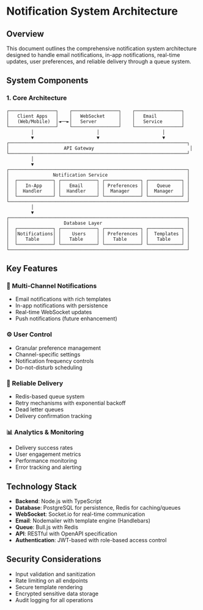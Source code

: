 # Notification System Architecture

## Overview

This document outlines the comprehensive notification system architecture designed to handle email notifications, in-app notifications, real-time updates, user preferences, and reliable delivery through a queue system.

## System Components

### 1. Core Architecture

```
┌─────────────────┐    ┌─────────────────┐    ┌─────────────────┐
│   Client Apps   │    │   WebSocket     │    │   Email         │
│   (Web/Mobile)  │◄──►│   Server        │    │   Service       │
└─────────────────┘    └─────────────────┘    └─────────────────┘
         │                       │                       │
         ▼                       ▼                       ▼
┌─────────────────────────────────────────────────────────────────┐
│                    API Gateway                                   │
└─────────────────────────────────────────────────────────────────┘
         │
         ▼
┌─────────────────────────────────────────────────────────────────┐
│                Notification Service                             │
│  ┌─────────────┐ ┌─────────────┐ ┌─────────────┐ ┌────────────┐ │
│  │   In-App    │ │   Email     │ │ Preferences │ │   Queue    │ │
│  │  Handler    │ │  Handler    │ │  Manager    │ │  Manager   │ │
│  └─────────────┘ └─────────────┘ └─────────────┘ └────────────┘ │
└─────────────────────────────────────────────────────────────────┘
         │
         ▼
┌─────────────────────────────────────────────────────────────────┐
│                    Database Layer                               │
│  ┌─────────────┐ ┌─────────────┐ ┌─────────────┐ ┌────────────┐ │
│  │Notifications│ │    Users    │ │ Preferences │ │  Templates │ │
│  │   Table     │ │   Table     │ │   Table     │ │   Table    │ │
│  └─────────────┘ └─────────────┘ └─────────────┘ └────────────┘ │
└─────────────────────────────────────────────────────────────────┘
```

## Key Features

### 🔔 Multi-Channel Notifications
- Email notifications with rich templates
- In-app notifications with persistence
- Real-time WebSocket updates
- Push notifications (future enhancement)

### ⚙️ User Control
- Granular preference management
- Channel-specific settings
- Notification frequency controls
- Do-not-disturb scheduling

### 🚀 Reliable Delivery
- Redis-based queue system
- Retry mechanisms with exponential backoff
- Dead letter queues
- Delivery confirmation tracking

### 📊 Analytics & Monitoring
- Delivery success rates
- User engagement metrics
- Performance monitoring
- Error tracking and alerting

## Technology Stack

- **Backend**: Node.js with TypeScript
- **Database**: PostgreSQL for persistence, Redis for caching/queues
- **WebSocket**: Socket.io for real-time communication
- **Email**: Nodemailer with template engine (Handlebars)
- **Queue**: Bull.js with Redis
- **API**: RESTful with OpenAPI specification
- **Authentication**: JWT-based with role-based access control

## Security Considerations

- Input validation and sanitization
- Rate limiting on all endpoints
- Secure template rendering
- Encrypted sensitive data storage
- Audit logging for all operations